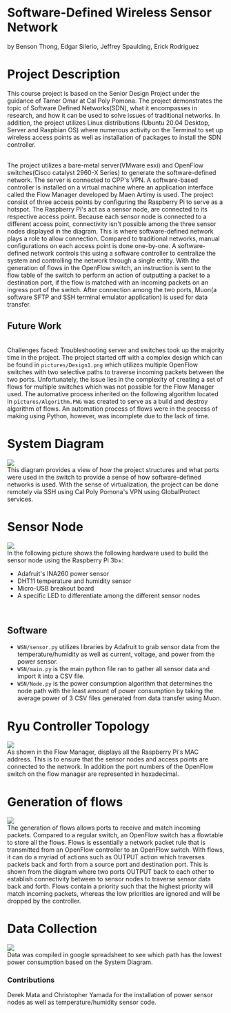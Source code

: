 # Software-Defined Wireless Sensor Network 
 by Benson Thong, Edgar Silerio, Jeffrey Spaulding, Erick Rodriguez

# Project Description
This course project is based on the Senior Design Project under the guidance of Tamer Omar at Cal Poly Pomona. The project demonstrates the topic of Software Defined Networks(SDN), what it encompasses in research, and how it can be used to solve issues of traditional networks. In addition, the project utilizes Linux distributions (Ubuntu 20.04 Desktop, Server and Raspbian OS) where numerous activity on the Terminal to set up wireless access points as well as installation of packages to install the SDN controller.

<br/> The project utilizes a bare-metal server(VMware esxi) and OpenFlow switches(Cisco catalyst 2960-X Series) to generate the software-defined network. The server is connected to CPP's VPN. A software-based controller is installed on a virtual machine where an application interface called the Flow Manager developed by Maen Artimy is used. The project consist of three access points by configuring the Raspberry Pi to serve as a hotspot. The Raspberry Pi's act as a sensor node, are connected to its respective access point. Because each sensor node is connected to a different access point, connectivity isn't possible among the three sensor nodes displayed in the diagram. This is where software-defined network plays a role to allow connection. Compared to traditional networks, manual configurations on each access point is done one-by-one. A software-defined network controls this using a software controller to centralize the system and controlling the network through a single entity. With the generation of flows in the OpenFlow  switch, an instruction is sent to the flow table of the switch to perform an action of outputting a packet to a destination port, if the flow is matched with an incoming packets on an ingress port of the switch. After connection among the two ports, Muon(a software SFTP and SSH terminal emulator application) is used for data transfer.</br> 

## Future Work
<br/> Challenges faced: Troubleshooting server and switches took up the majority time in the project. The project started off with a complex design which can be found in ```pictures/Design1.png``` which utilizes multiple OpenFlow switches with two selective paths to traverse incoming packets between the two ports. Unfortunately, the issue lies in the complexity of creating a set of flows for multiple switches which was not possible for the Flow Manager used. The automative process inherited on the following algorithm located in ```pictures/Algorithm.PNG``` was created to serve as a build and destroy algorithm of flows. An automation process of flows were in the process of making using Python, however, was incomplete due to the lack of time.

# System Diagram
![](pictures/Picture1.png)
<br/> This diagram provides a view of how the project structures and what ports were used in the switch to provide a sense of how software-defined networks is used. With the sense of virtualization, the project can be done remotely via SSH using Cal Poly Pomona's VPN using GlobalProtect services.

# Sensor Node 
![](pictures/Picture2.png)
<br/> In the following picture shows the following hardware used to build the sensor node using the Raspberry Pi 3b+:
- Adafruit's INA260 power sensor 
- DHT11 temperature and humidity sensor
- Micro-USB breakout board
- A specific LED to differentiate among the different sensor nodes 
</br>

## Software
- ```WSN/sensor.py``` utilizes libraries by Adafruit to grab sensor data from the temperature/humidity as well as current, voltage, and power from the power sensor. 
- ```WSN/main.py``` is the main python file ran to gather all sensor data and import it into a CSV file.
- ```WSN/Node.py``` is the power consumption algorithm that determines the node path with the least amount of power consumption by taking the average power of 3 CSV files generated from data transfer using Muon. 
# Ryu Controller Topology
![](pictures/topology.png)
<br/> As shown in the Flow Manager, displays all the Raspberry Pi's MAC address. This is to ensure that the sensor nodes and access points are connected to the network. In addition the port numbers of the OpenFlow switch on the flow manager are represented in hexadecimal. 

# Generation of flows
![](pictures/flows.png)
<br/> The generation of flows allows ports to receive and match incoming packets. Compared to a regular switch, an OpenFlow switch has a flowtable to store all the flows. Flows is essentially a network packet rule that is transmitted from an OpenFlow controller to an OpenFlow switch. With flows, it can do a myriad of actions such as OUTPUT action which traverses packets back and forth from a source port and destination port. This is shown from the diagram where two ports OUTPUT back to each other to establish connectivity between to sensor nodes to traverse sensor data back and forth. Flows contain a priority such that the highest priority will match incoming packets, whereas the low priorities are ignored and will be dropped by the controller.

# Data Collection
![](pictures/data.PNG)
<br/> Data was compiled in google spreadsheet to see which path has the lowest power consumption based on the System Diagram. 

### Contributions 
Derek Mata and Christopher Yamada for the installation of power sensor nodes as well as temperature/humidity sensor code. 

